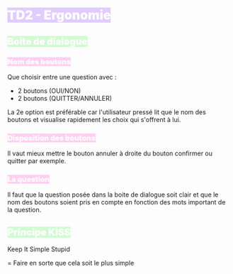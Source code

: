 # <mark style="font-weight:bolder; color:white; background: #D2B3FFA6;">TD2 - Ergonomie</mark>

## <mark style="font-weight:bolder; color:white; background: #BBFABBA6;">Boite de dialogue</mark>
### <mark style="font-weight:bolder; color:white; background: #FFB8EBA6;">Nom des boutons</mark>
Que choisir entre une question avec :
- 2 boutons (OUI/NON)
- 2 boutons (QUITTER/ANNULER)

La 2e option est préférable car l'utilisateur pressé lit que le nom des boutons et visualise rapidement les choix qui s'offrent à lui.

### <mark style="font-weight:bolder; color:white; background: #FFB8EBA6;">Disposition des boutons</mark>

Il vaut mieux mettre le bouton annuler à droite du bouton confirmer ou quitter par exemple.

### <mark style="font-weight:bolder; color:white; background: #FFB8EBA6;">La question</mark>

Il faut que la question posée dans la boite de dialogue soit clair et que le nom des boutons soient pris en compte en fonction des mots important de la question.


## <mark style="font-weight:bolder; color:white; background: #BBFABBA6;">Principe KISS</mark>

Keep
It
Simple
Stupid

= Faire en sorte que cela soit le plus simple



